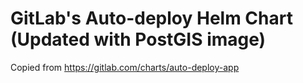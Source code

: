 # GitLab's Auto-deploy Helm Chart (Updated with PostGIS image)

Copied from https://gitlab.com/charts/auto-deploy-app